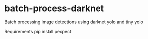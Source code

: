 # batch-process-darknet
Batch processing image detections using darknet yolo and tiny yolo


Requirements 
pip install pexpect
